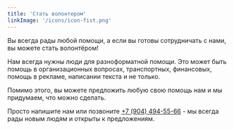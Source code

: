 ```yaml
---
title: 'Стать волонтером'
linkImage: '/icons/icon-fist.png'
---
```


Вы всегда рады любой помощи, а если вы готовы сотрудничать с нами, вы можете стать волонтёром!

Нам всегда нужны люди для разноформатной помощи. Это может быть помощь в организационных вопросах, транспортных, финансовых, помощь в рекламе, написании текста и не только.

Помимо этого, вы можете предложить любую свою помощь нам и мы придумаем, что можно сделать.

Просто напишите нам или позвоните [+7 (904) 494-55-66](<tel:+7(904)494-55-66>) - мы всегда рады новым людям и открыты к предложениям.
